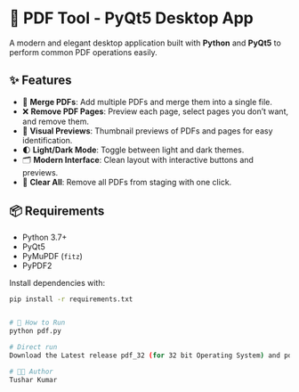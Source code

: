 # 🧾 PDF Tool - PyQt5 Desktop App

A modern and elegant desktop application built with **Python** and **PyQt5** to perform common PDF operations easily.

## ✨ Features

- 📎 **Merge PDFs**: Add multiple PDFs and merge them into a single file.
- ❌ **Remove PDF Pages**: Preview each page, select pages you don’t want, and remove them.
- 📄 **Visual Previews**: Thumbnail previews of PDFs and pages for easy identification.
- 🌓 **Light/Dark Mode**: Toggle between light and dark themes.
- 🗂️ **Modern Interface**: Clean layout with interactive buttons and previews.
- 🧹 **Clear All**: Remove all PDFs from staging with one click.

## 📦 Requirements

- Python 3.7+
- PyQt5
- PyMuPDF (`fitz`)
- PyPDF2

Install dependencies with:

```bash
pip install -r requirements.txt


# 🚀 How to Run
python pdf.py

# Direct run
Download the Latest release pdf_32 (for 32 bit Operating System) and pdf_64 (for 64 bit Operating System)

# 🧑‍💻 Author
Tushar Kumar

